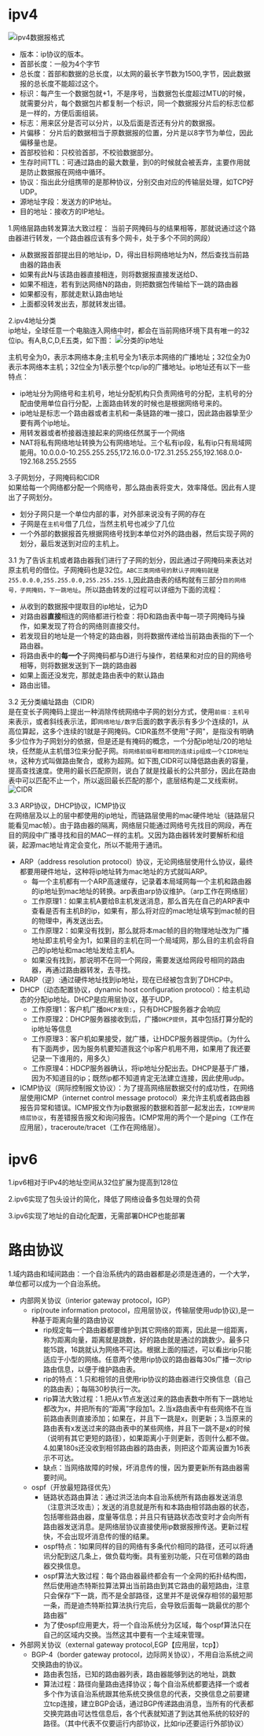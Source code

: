 # ipv4  

![ipv4数据报格式](https://github.com/781303842/Mainstudy/blob/master/ALLIMG/ipv4%E6%95%B0%E6%8D%AE%E6%8A%A5%E6%A0%BC%E5%BC%8F.png)  

- 版本：ip协议的版本。 
- 首部长度：一般为4个字节
- 总长度：首部和数据的总长度，以太网的最长字节数为1500,字节，因此数据报的总长度不能超过这个。
- 标识：每产生一个数据包就+1，不是序号，当数据包长度超过MTU的时候，就需要分片，每个数据包片都复制一个标识，同一个数据报分片后的标志位都是一样的，方便后面组装。
- 标志：用来区分是否可以分片，以及后面是否还有分片的数据报。
- 片偏移： 分片后的数据相当于原数据报的位置，分片是以8字节为单位，因此偏移量也是。
- 首部校验和：只校验首部，不校验数据部分。
- 生存时间TTL：可通过路由的最大数量，到0的时候就会被丢弃，主要作用就是防止数据报在网络中循环。
- 协议：指出此分组携带的是那种协议，分别交由对应的传输层处理，如TCP好UDP。
- 源地址字段：发送方的IP地址。
- 目的地址：接收方的IP地址。  


1.网络层路由转发算法大致过程：
当前子网掩码与的结果相等，那就说通过这个路由器进行转发，一个路由器应该有多个网卡，处于多个不同的网段）
- 从数据报首部提出目的地址ip，D，得出目标网络地址为N，然后查找当前路由器的路由表
- 如果有此N与该路由器直接相连，则将数据报直接发送给D、
- 如果不相连，若有到达网络N的路由，则把数据包传输给下一跳的路由器
- 如果都没有，那就走默认路由地址
- 上面都没转发出去，那就转发出错。  

2.ipv4地址分类  
ip地址，全球任意一个电脑连入网络中时，都会在当前网络环境下具有唯一的32位ip。有A,B,C,D,E五类，如下图：
![分类的ip地址](https://github.com/781303842/Mainstudy/blob/master/ALLIMG/%E5%88%86%E7%B1%BB%E7%9A%84ip%E5%9C%B0%E5%9D%80.png)  

主机号全为0，表示本网络本身;主机号全为1表示本网络的广播地址；32位全为0表示本网络本主机；32位全为1表示整个tcp/ip的广播地址。ip地址还有以下一些特点：
- ip地址分为网络号和主机号，地址分配机构只负责网络号的分配，主机号的分配由使用单位自行分配，上面路由转发的时候也是根据网络号来的。  
- ip地址是标志一个路由器或者主机和一条链路的唯一接口，因此路由器挚至少要有两个ip地址。
- 用转发器或者桥接器连接起来的网络任然属于一个网络
- NAT将私有网络地址转换为公有网络地址。三个私有ip段，私有ip只有局域网能用。10.0.0.0-10.255.255.255,172.16.0.0-172.31.255.255,192.168.0.0-192.168.255.2555  

3.子网划分，子网掩码和CIDR  
如果给每一个网络都分配一个网络号，那么路由表将变大，效率降低。因此有人提出了子网划分。
- 划分子网只是一个单位内部的事，对外部来说没有子网的存在
- 子网是在`主机号`借了几位，当然主机号也减少了几位
- 一个外部的数据报首先根据网络号找到本单位对外的路由器，然后实现子网的划分，最后发送到对应的主机上。  

3.1 为了告诉主机或者路由器我们进行了子网的划分，因此通过子网掩码来表达对原主机号的借位。子网掩码也是32位。`ABC三类网络号的默认子网掩码就是255.0.0.0,255.255.0.0,255.255.255.1`,因此路由表的结构就有三部分`目的网络号，子网掩码，下一跳地址`。所以路由转发的过程可以详细为下面的流程：
- 从收到的数据报中提取目的ip地址，记为D
- 对路由器**直接**相连的网络都进行检查：将D和路由表中每一项子网掩码与操作，如果发现了符合的网络则直接交付。
- 若发现目的地址是一个特定的路由器，则将数据传递给当前路由表指的下一个路由器。
- 将路由表中的**每一个**子网掩码都与D进行与操作，若结果和对应的目的网络号相等，则将数据发送到下一跳的路由器
- 如果上面还没发完，那就走路由表中的默认路由
- 路由出错。  

3.2 无分类编址路由（CIDR）  
是在变长子网掩码上提出一种消除传统网络中子网的划分方式，使用`前缀：主机号`来表示，或者斜线表示法，即`网络地址/数字`后面的数字表示有多少个连续的1，从高位算起，这多个连续的1就是子网掩码。CIDR虽然不使用"子网"，是指没有明确多少位作为子网划分的依据，但是还是有掩码的概念，一个分配ip地址/20的地址块，任然能从主机借3位来分配子网。`将网络前缀号都相同的连续ip组成一个CIDR地址块`，这种方式叫做路由聚合，或称为超网。如下图,CIDR可以降低路由表的容量，提高查找速度。使用的最长匹配原则，说白了就是找最长的公共部分，因此在路由表中可以匹配不止一个，所以返回最长匹配的那个，底层结构是二叉线索树。
![CIDR](https://github.com/781303842/Mainstudy/blob/master/ALLIMG/CIDR.png)  

3.3 ARP协议，DHCP协议，ICMP协议  
在网络层及以上的层中都使用的ip地址，而链路层使用的mac硬件地址（链路层只能看见mac帧）。由于路由器的隔离，网络层只能通过网络号先找目的网段，再在目的网段中广播寻找和目的MAC一样的主机。又因为路由器转发时要解析和组装，起源mac地址肯定会变化，所以不能用于通讯。
- ARP（address resolution protocol）协议，无论网络层使用什么协议，最终都要用硬件地址，这种将ip地址转为mac地址的方式就叫ARP。
    + 每一个主机都有一个ARP高速缓存，记录着本局域网每一个主机和路由器的ip地址到mac地址的转换。arp表由arp协议维护。（arp工作在网络层）
    + 工作原理1：如果主机A要给B主机发送消息，那么首先在自己的ARP表中查看是否有主机B的ip，如果有，那么将对应的mac地址填写到mac帧的目的物理中，再发送出去。
    + 工作原理2：如果没有找到，那么就将本mac帧的目的物理地址改为广播地址即主机号全为1，如果目的主机在同一个局域网，那么目的主机会将自己的ip地址和mac地址发给主机A。
    + 如果没有找到，那说明不在同一个网段，需要发送给网段号相同的路由器，再通过路由器转发，去寻找。
- RARP（逆）:通过硬件地址找到ip地址，现在已经被包含到了DHCP中。
- DHCP（动态配置协议，dynamic host configuration protocol）：给主机动态的分配ip地址。DHCP是应用层协议，基于UDP。
    + 工作原理1：客户机广播`DHCP发现:`，只有DHCP服务器才会响应
    + 工作原理2：DHCP服务器接收到后，广播`DHCP提供`，其中包括打算分配的ip地址等信息
    + 工作原理3：客户机如果接受，就广播，让HDCP服务器提供ip。（为什么有下面两步，因为服务机要知道我这个ip客户机用不用，如果用了我还要记录一下谁用的，用多久）
    + 工作原理4：HDCP服务器确认，将ip地址分配出去。DHCP是基于广播，因为不知道目的ip；既然ip都不知道肯定无法建立连接，因此使用udp。
- ICMP协议（网际控制报文协议）：为了提高网络层数据交付的成功性，在网络层使用ICMP（internet control message protocol）来允许主机或者路由器报告异常和错误。ICMP报文作为ip数据报的数据和首部一起发出去，`ICMP是网络层协议`，有差错报告报文和询问报告。ICMP常用的两个一个是ping（工作在应用层），traceroute/tracet（工作在网络层）。   

# ipv6
1.ipv6相对于IPv4的地址空间从32位扩展为提高到128位  

2.ipv6实现了包头设计的简化，降低了网络设备多包处理的负荷  

3.ipv6实现了地址的自动化配置，无需部署DHCP也能部署  

# 路由协议  
1.域内路由和域间路由：一个自治系统内的路由器都是必须是连通的，一个大学，单位都可以成为一个自治系统。  
- 内部网关协议（interior gateway protocol，IGP）
    + rip(route information protocol，应用层协议，传输层使用udp协议),是一种基于距离向量的路由协议
        - rip规定每一个路由器都要维护到其它网络的距离，因此是一组距离，称为距离向量，距离就是跳数，好的路由就是通过的跳数少。最多只能15跳，16跳就认为网络不可达。根据上面的描述，可以看出rip只能适应于小型的网络。任意两个使用rip协议的路由器每30s广播一次rip路由信息，以便于维护路由表。
        - rip的特点：1.只和相邻的且使用rip协议的路由器进行交换信息（自己的路由表）；每隔30秒执行一次。
        - rip算法大致过程：1.把从x节点发送过来的路由表数中所有下一跳地址都改为x，并把所有的“距离”字段加1。2.当x路由表中有些网络不在当前路由表则直接添加；如果在，并且下一跳是x，则更新；3.当原来的路由表有x发送过来的路由表中的某些网络，并且下一跳不是x的时候（说明有其它更短的路径），如果距离小于则更新，否则什么都不做。4.如果180s还没收到相邻路由器的路由表，则把这个距离设置为16表示不可达。
        - 缺点：当网络故障的时候，坏消息传的慢，因为要更新所有路由器需要时间。
    + ospf（开放最短路径优先）
        -  链路状态路由算法：通过洪泛法向本自治系统所有路由器发送消息（注意洪泛攻击）；发送的消息就是所有和本路由相邻路由器的状态，包括哪些路由器，度量等信息；并且只有链路状态改变时才会向所有路由器发送消息。是网络层协议直接使用ip数据报擦传送。更新过程快，不会出现坏消息传的慢的结果。
        - ospf特点：1如果同样的目的网络有多条代价相同的路径，还可以将通讯分配到这几条上，做负载均衡。具有鉴别功能，只在可信赖的路由器交换信息。
        - ospf算法大致过程：每个路由器最终都会有一个全网的拓扑结构图，然后使用迪杰特斯拉算法算出当前路由到其它路由的最短路由，注意只会保存“下一跳，而不是全部路径，这里并不是说保存相邻的最短那一条，而是迪杰特斯拉算法执行完后，会导致后面每一跳最优的那个路由器”
        - 为了使ospf应用更大，将一个自治系统分为区域，每个ospf算法只在自己的区域内交换。当然这其中要有一个主域来管理。
- 外部网关协议（external gateway protocol,EGP【应用层，tcp】）
    + BGP-4（border gateway protocol，边际网关协议），不用自治系统之间交换路由的协议。
        - 路由表包括，已知的路由器列表，路由器能够到达的地址，跳数
        - 算法过程：路径向量路由选择协议；每个自治系统都要选择一个或者多个作为该自治系统跟其他系统交换信息的代表，交换信息之前要建立tcp连接，建立BGP会话，通过BGP传递路由消息，当所有的代表都交换完路由可达性信息后，各个代表就知道了到达其他系统的较好的路径。（其中代表不仅要运行内部协议，比如rip还要运行外部协议）
